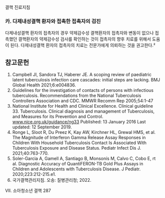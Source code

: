 결핵 진료지침

### 카. 다제내성결핵 환자와 접촉한 접촉자의 검진

다제내성결핵 환자의 접촉자의 경우 약제감수성 결핵환자의 접촉자와 변동이 없으나 접촉했던 결핵환자의 약제감수성 검사를 확인하는 것이 접촉자의 향후 치료를 위해서 도움이 된다. 다제내성결핵 환자의 접촉자의 치료는 전문가에게 의뢰하는 것을 권고한다.²

## 참고문헌

1.  Campbell JI, Sandora TJ, Haberer JE. A scoping review of paediatric latent tuberculosis infection care cascades: initial steps are lacking. BMJ Global Health 2021;6:e004836.
2.  Guidelines for the investigation of contacts of persons with infectious tuberculosis. Recommendations from the National Tuberculosis Controllers Association and CDC. MMWR Recomm Rep 2005;54:1-47
3.  National Institute for Health and Clinical Excellence. Clinical guideline 33. Tuberculosis. Clinical diagnosis and management of Tuberculosis, and Measures for its Prevention and Control. www.nice.org.uk/guidance/ng33 Published: 13 January 2016 Last updated: 12 September 2019.
4.  Ronge L, Sloot R, Du Preez K, Kay AW, Kirchner HL, Grewal HMS, et al. The Magnitude of Interferon Gamma Release Assay Responses in Children With Household Tuberculosis Contact Is Associated With Tuberculosis Exposure and Disease Status. Pediatr Infect Dis J. 2021;40:763-770.
5.  Soler-Garcia A, Gamell A, Santiago B, Monsonís M, Calvo C, Cobo E, rt al. Diagnostic Accuracy of QuantiFERON-TB Gold Plus Assays in Children and Adolescents with Tuberculosis Disease. J Pediatr. 2020;223:212-215.e1.
6.  국가결핵관리지침. 오송: 질병관리청; 2022.

VII. 소아청소년 결핵 <PAGE>287